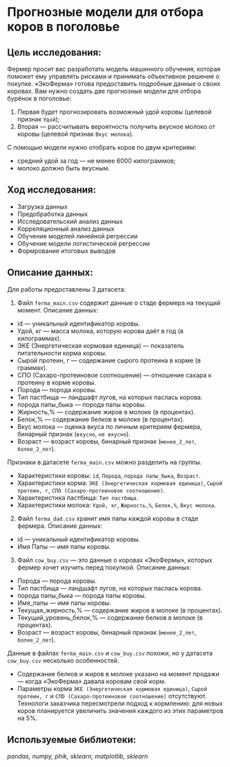 # Прогнозные модели для отбора коров в поголовье

## Цель исследования:

Фермер просит вас разработать модель машинного обучения, которая поможет ему управлять рисками и принимать объективное решение о покупке. «ЭкоФерма» готова предоставить подробные данные о своих коровах. Вам нужно создать две прогнозные модели для отбора бурёнок в поголовье:
1.    Первая будет прогнозировать возможный удой коровы (целевой признак `Удой`);
2.    Вторая — рассчитывать вероятность получить вкусное молоко от коровы (целевой признак `Вкус молока`).

С помощью модели нужно отобрать коров по двум критериям:
* средний удой за год — не менее 6000 килограммов;
* молоко должно быть вкусным.

## Ход исследования:

* Загрузка данных
* Предобработка данных
* Исследовательский анализ данных
* Корреляционный анализ данных
* Обучение моделей линейной регрессии
* Обучение модели логистической регрессии
* Формрование итоговых выводов

## Описание данных:

Для работы предоставлены 3 датасета:
1.    Файл `ferma_main.csv` содержит данные о стаде фермера на текущий момент. Описание данных:
*  id — уникальный идентификатор коровы.
* Удой, кг — масса молока, которую корова даёт в год (в килограммах).
* ЭКЕ (Энергетическая кормовая единица) — показатель питательности корма коровы.
* Сырой протеин, г — содержание сырого протеина в корме (в граммах).
* СПО (Сахаро-протеиновое соотношение) — отношение сахара к протеину в корме коровы.
* Порода — порода коровы.
* Тип пастбища — ландшафт лугов, на которых паслась корова.
* порода папы_быка — порода папы коровы.
* Жирность,% — содержание жиров в молоке (в процентах).
* Белок,% — содержание белков в молоке (в процентах).
* Вкус молока — оценка вкуса по личным критериям фермера, бинарный признак (`вкусно`, `не вкусно`).
* Возраст — возраст коровы, бинарный признак (`менее_2_лет`, `более_2_лет`).

Признаки в датасете `ferma_main.csv` можно разделить на группы.
* Характеристики коровы: `id`, `Порода`, `порода папы_быка`, `Возраст`.
* Характеристики корма: `ЭКЕ (Энергетическая кормовая единица)`, `Сырой протеин, г`, `СПО (Сахаро-протеиновое соотношение)`.
* Характеристика пастбища: `Тип пастбища`.
* Характеристики молока: `Удой, кг`, `Жирность,%`, `Белок,%`, `Вкус молока`.


2.    Файл `ferma_dad.csv` хранит имя папы каждой коровы в стаде фермера. Описание данных:
* id — уникальный идентификатор коровы.
* Имя Папы — имя папы коровы.
3.    Файл `cow_buy.csv` — это данные о коровах «ЭкоФермы», которых фермер хочет изучить перед покупкой. Описание данных:
* Порода — порода коровы.
* Тип пастбища — ландшафт лугов, на которых паслась корова.
* порода папы_быка — порода папы коровы.
* Имя_папы — имя папы коровы.
* Текущая_жирность,% — содержание жиров в молоке (в процентах).
* Текущий_уровень_белок,% — содержание белков в молоке (в процентах).
* Возраст — возраст коровы, бинарный признак (`менее_2_лет`, `более_2_лет`).

Данные в файлах `ferma_main.csv` и `cow_buy.csv` похожи, но у датасета `cow_buy.csv` несколько особенностей.

* Содержание белков и жиров в молоке указано на момент продажи — когда «ЭкоФерма» давала коровам свой корм.
* Параметры корма `ЭКЕ (Энергетическая кормовая единица)`, `Сырой протеин, г` и `СПО (Сахаро-протеиновое соотношение)` отсутствуют. Технологи заказчика пересмотрели подход к кормлению: для новых коров планируется увеличить значения каждого из этих параметров на 5%.

## Используемые библиотеки:
*pandas, numpy, phik, sklearn, matplotlib, sklearn*

